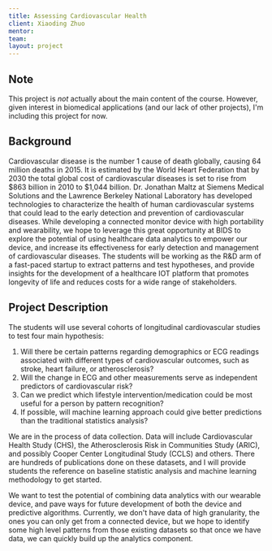 ```yaml
---
title: Assessing Cardiovascular Health
client: Xiaoding Zhuo
mentor:
team:
layout: project
---
```

## Note

This project is *not* actually about the main content of the course. However,
given interest in biomedical applications (and our lack of other projects), I'm
including this project for now.

## Background

Cardiovascular disease is the number 1 cause of death globally, causing 64
million deaths in 2015. It is estimated by the World Heart Federation that by
2030 the total global cost of cardiovascular diseases is set to rise from $863
billion in 2010 to $1,044 billion. Dr. Jonathan Maltz at Siemens Medical
Solutions and the Lawrence Berkeley National Laboratory has developed
technologies to characterize the health of human cardiovascular systems that
could lead to the early detection and prevention of cardiovascular diseases.
While developing a connected monitor device with high portability and
wearability, we hope to leverage this great opportunity at BIDS to explore the
potential of using healthcare data analytics to empower our device, and
increase its effectiveness for early detection and management of cardiovascular
diseases. The students will be working as the R&D arm of a fast-paced startup
to extract patterns and test hypotheses, and provide insights for the
development of a healthcare IOT platform that promotes longevity of life and
reduces costs for a wide range of stakeholders.

## Project Description

The students will use several cohorts of longitudinal cardiovascular studies to
test four main hypothesis:

 1. Will there be certain patterns regarding demographics or ECG readings
    associated with different types of cardiovascular outcomes, such as stroke,
    heart failure, or atherosclerosis?
 2. Will the change in ECG and other measurements serve as independent
    predictors of cardiovascular risk?
 3. Can we predict which lifestyle intervention/medication could be most useful
    for a person by pattern recognition?
 4. If possible, will machine learning approach could give better predictions
    than the traditional statistics analysis?

We are in the process of data collection. Data will include Cardiovascular
Health Study (CHS), the Atherosclerosis Risk in Communities Study (ARIC), and
possibly Cooper Center Longitudinal Study (CCLS) and others. There are hundreds
of publications done on these datasets, and I will provide students the
reference on baseline statistic analysis and machine learning methodology to
get started.

We want to test the potential of combining data analytics with our wearable
device, and pave ways for future development of both the device and predictive
algorithms. Currently, we don't have data of high granularity, the ones you can
only get from a connected device, but we hope to identify some high level
patterns from those existing datasets so that once we have data, we can quickly
build up the analytics component.
